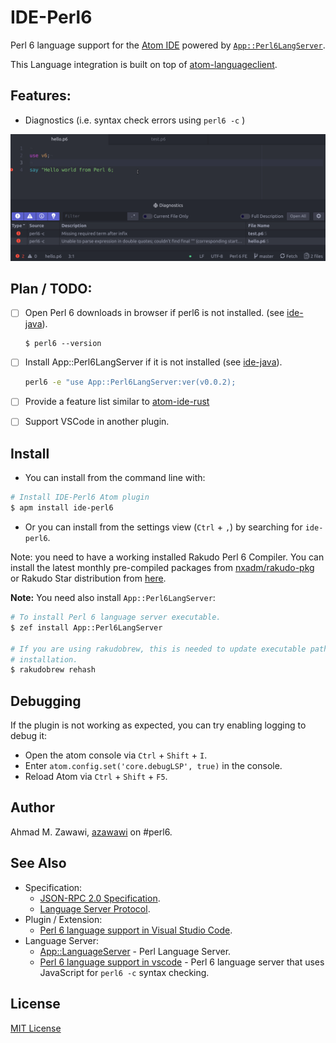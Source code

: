 # IDE-Perl6

Perl 6 language support for the [Atom IDE](https://atom.io/packages/atom-ide-ui)
powered by [`App::Perl6LangServer`](
https://modules.perl6.org/dist/App::Perl6LangServer:cpan:AZAWAWI).

This Language integration is built on top of
[atom-languageclient](https://github.com/atom/atom-languageclient).

## Features:
- Diagnostics (i.e. syntax check errors using `perl6 -c` )

![screenshots/diagnostics-screenshot.gif](screenshots/diagnostics-screenshot.gif)

## Plan / TODO:
- [ ] Open Perl 6 downloads in browser if perl6 is not installed. (see [ide-java](https://github.com/atom/ide-java/blob/master/lib/main.js)).
  ```
  $ perl6 --version
  ```

- [ ] Install App::Perl6LangServer if it is not installed (see [ide-java](https://github.com/atom/ide-java/blob/master/lib/main.js)).

  ```bash
  perl6 -e "use App::Perl6LangServer:ver(v0.0.2);
  ```

- [ ] Provide a feature list similar to [atom-ide-rust](https://github.com/rust-lang-nursery/atom-ide-rust)
- [ ] Support VSCode in another plugin.

## Install

- You can install from the command line with:

```bash
# Install IDE-Perl6 Atom plugin
$ apm install ide-perl6
```

 - Or you can install from the settings view (`Ctrl` + `,`) by searching for
 `ide-perl6`.

Note: you need to have a working  installed Rakudo Perl 6 Compiler. You can
install the latest monthly pre-compiled packages from
 [nxadm/rakudo-pkg](https://github.com/nxadm/rakudo-pkg) or Rakudo Star
 distribution from [here](https://rakudo.org/files).

**Note:** You need also install `App::Perl6LangServer`:

 ```bash
 # To install Perl 6 language server executable.
 $ zef install App::Perl6LangServer

 # If you are using rakudobrew, this is needed to update executable path after
 # installation.
 $ rakudobrew rehash

 ```

## Debugging

If the plugin is not working as expected, you can try enabling logging to debug
it:

- Open the atom console via `Ctrl` + `Shift` + `I`.
- Enter `atom.config.set('core.debugLSP', true)` in the console.
- Reload Atom via `Ctrl` + `Shift` + `F5`.

## Author

Ahmad M. Zawawi, [azawawi](https://github.com/azawawi/) on #perl6.

## See Also

- Specification:
  - [JSON-RPC 2.0 Specification](https://www.jsonrpc.org/specification).
  - [Language Server Protocol](https://microsoft.github.io/language-server-protocol/specification).
- Plugin / Extension:
  - [Perl 6 language support in Visual Studio Code](https://github.com/scriplit/vscode-languageserver-perl6).
- Language Server:
  - [App::LanguageServer](https://github.com/cazador481/App-LanguageServer-Perl)
\- Perl Language Server.
  - [Perl 6 language support in vscode](
    https://github.com/scriplit/vscode-languageserver-perl6) - Perl 6 language server that uses JavaScript for `perl6 -c` syntax checking.

## License

[MIT License](LICENSE.md)
